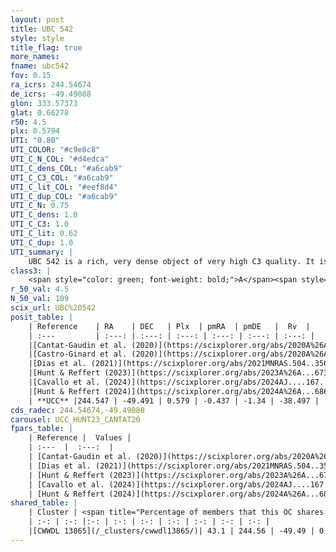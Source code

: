 ```yaml
---
layout: post
title: UBC 542
style: style
title_flag: true
more_names: 
fname: ubc542
fov: 0.15
ra_icrs: 244.54674
de_icrs: -49.49088
glon: 333.57373
glat: 0.66278
r50: 4.5
plx: 0.5794
UTI: "0.80"
UTI_COLOR: "#c9e8c8"
UTI_C_N_COL: "#d4edca"
UTI_C_dens_COL: "#a6cab9"
UTI_C_C3_COL: "#a6cab9"
UTI_C_lit_COL: "#eef8d4"
UTI_C_dup_COL: "#a6cab9"
UTI_C_N: 0.75
UTI_C_dens: 1.0
UTI_C_C3: 1.0
UTI_C_lit: 0.62
UTI_C_dup: 1.0
UTI_summary: |
    UBC 542 is a rich, very dense object of very high C3 quality. It is moderately studied in the literature. This object shares a moderate percentage of members with a later reported entry.
class3: |
    <span style="color: green; font-weight: bold;">A</span><span style="color: green; font-weight: bold;">A</span>
r_50_val: 4.5
N_50_val: 109
scix_url: UBC%20542
posit_table: |
    | Reference    | RA    | DEC   | Plx  | pmRA  | pmDE   |  Rv  |
    | :---         | :---: | :---: | :---: | :---: | :---: | :---: |
    |[Cantat-Gaudin et al. (2020)](https://scixplorer.org/abs/2020A%26A...640A...1C) | 244.575 | -49.487 | 0.554 | -0.38 | -1.326 | -- |
    |[Castro-Ginard et al. (2020)](https://scixplorer.org/abs/2020A%26A...635A..45C) | 244.561 | -49.497 | 0.552 | -0.373 | -1.323 | -- |
    |[Dias et al. (2021)](https://scixplorer.org/abs/2021MNRAS.504..356D) | 244.539 | -49.5 | 0.551 | -0.374 | -1.323 | -- |
    |[Hunt & Reffert (2023)](https://scixplorer.org/abs/2023A%26A...673A.114H) | 244.567 | -49.49 | 0.591 | -0.452 | -1.364 | -35.314 |
    |[Cavallo et al. (2024)](https://scixplorer.org/abs/2024AJ....167...12C) | 244.541 | -49.51 | 0.588 | -- | -- | -- |
    |[Hunt & Reffert (2024)](https://scixplorer.org/abs/2024A%26A...686A..42H) | 244.567 | -49.49 | 0.591 | -0.452 | -1.364 | -35.314 |
    | **UCC** |244.547 | -49.491 | 0.579 | -0.437 | -1.34 | -38.497 | 
cds_radec: 244.54674,-49.49088
carousel: UCC_HUNT23_CANTAT20
fpars_table: |
    | Reference |  Values |
    | :---  |  :---:  |
    | [Cantat-Gaudin et al. (2020)](https://scixplorer.org/abs/2020A%26A...640A...1C) | `AVNN=1.84, DMNN=11.25, AgeNN=8.1` |
    | [Dias et al. (2021)](https://scixplorer.org/abs/2021MNRAS.504..356D) | `Av=2.455, Dist=1789, logage=7.247, [Fe/H]=0.236` |
    | [Hunt & Reffert (2023)](https://scixplorer.org/abs/2023A%26A...673A.114H) | `AV50=2.066, diffAV50=2.318, MOD50=11.047, logAge50=8.104` |
    | [Cavallo et al. (2024)](https://scixplorer.org/abs/2024AJ....167...12C) | `AV50=2.18, dMod50=10.24, logAge50=8.69, [Fe/H]50=-0.51` |
    | [Hunt & Reffert (2024)](https://scixplorer.org/abs/2024A%26A...686A..42H) | `MassJ=540.386` |
shared_table: |
    | Cluster | <span title="Percentage of members that this OC shares with the ones listed">%</span>   | RA   | DEC   | Plx   | pmRA  | pmDE  | Rv | UTI |
    | :-: | :-: |:-: | :-: | :-: | :-: | :-: | :-: | :-: |
    |[CWWDL 13865](/_clusters/cwwdl13865/)| 43.1 | 244.56 | -49.49 | 0.58 | -0.44 | -1.35 | -30.8 |0.0 |
---
```

